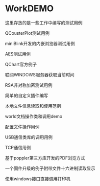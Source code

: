 # WorkDEMO
这里存放的是一些工作中编写的测试用例

QCousterPlot测试用例

miniBlink开发的内嵌浏览器测试用例

AES测试用例

QChart官方例子

联网WINDOWS服务器获取当前时间

RSA非对称加密测试用例

简单的自定义插件编写

本地文件信息读取和使用范例

world文档操作类和调用demo

配置文件操作用例

USB通信类库的调用用例

TCP通信用例

基于poppler第三方库开发的PDF浏览方式

一个固件升级的例子附带文件十六进制读取显示

使用windows接口直接调用打印机
